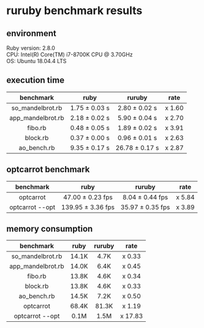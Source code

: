 # ruruby benchmark results

## environment

Ruby version: 2.8.0  
CPU: Intel(R) Core(TM) i7-8700K CPU @ 3.70GHz  
OS: Ubuntu 18.04.4 LTS  

## execution time

|     benchmark     |     ruby      |     ruruby     |  rate  |
| :---------------: | :-----------: | :------------: | :----: |
| so_mandelbrot.rb  | 1.75 ± 0.03 s | 2.80 ± 0.02 s  | x 1.60 |
| app_mandelbrot.rb | 2.18 ± 0.02 s | 5.90 ± 0.04 s  | x 2.70 |
|      fibo.rb      | 0.48 ± 0.05 s | 1.89 ± 0.02 s  | x 3.91 |
|     block.rb      | 0.37 ± 0.00 s | 0.96 ± 0.01 s  | x 2.63 |
|    ao_bench.rb    | 9.35 ± 0.17 s | 26.78 ± 0.17 s | x 2.87 |

## optcarrot benchmark

|    benchmark    |       ruby        |      ruruby      |  rate  |
| :-------------: | :---------------: | :--------------: | :----: |
|    optcarrot    | 47.00 ± 0.23 fps  | 8.04 ± 0.44 fps  | x 5.84 |
| optcarrot --opt | 139.95 ± 3.36 fps | 35.97 ± 0.35 fps | x 3.89 |

## memory consumption

|     benchmark     | ruby  | ruruby |  rate   |
| :---------------: | :---: | :----: | :-----: |
| so_mandelbrot.rb  | 14.1K |  4.7K  | x 0.33  |
| app_mandelbrot.rb | 14.0K |  6.4K  | x 0.45  |
|      fibo.rb      | 13.8K |  4.6K  | x 0.34  |
|     block.rb      | 13.8K |  4.6K  | x 0.33  |
|    ao_bench.rb    | 14.5K |  7.2K  | x 0.50  |
|     optcarrot     | 68.4K | 81.3K  | x 1.19  |
|  optcarrot --opt  | 0.1M  |  1.5M  | x 17.83 |
